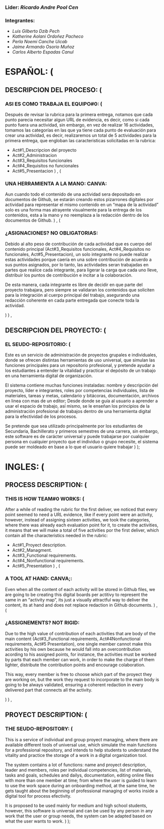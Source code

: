 ### Lider: *Ricardo Andre Pool Cen*

### Integrantes:

- *Luis Gilberto Dzib Pech*
- *Katherine Aolani Ordoñez Pacheco*
- *Perla Noemi Canche Uicab*
- *Jaime Armando Osorio Muñoz*
- *Carlos Alberto Espadas Canul*

# ESPAÑOL: (

## DESCRIPCION DEL PROCESO: (

### ASI ES COMO TRABAJA EL EQUIPO#0: (

Después de revisar la rubrica para la primera entrega, notamos que cada punto parecia necesitar algun URL de evidencia, es decir, como si cada punto fuera una actividad, sin embargo, en vez de realizar 16 actividades, tomamos las categorías en las que ya tiene cada punto de evaluación para crear una actividad, es decir, realizaremos un total de 5 actividades para la primera entrega, que engloban las caracteristicas solicitadas en la rubrica:

- Act#1_Descripcion del proyecto
- Act#2_Administracion
- Act#3_Requisitos funcionales
- Act#4_Requisitos no funcionales
- Act#5_Presentacion
) , (
### UNA HERRAMIENTA A LA MANO: CANVA:

Aun cuando todo el contenido de una actividad sera depositado en documentos de Github, se estarán creando estos pizarrones digitales por actividad para representar el mismo contenido en un “mapa de la actividad” solo es una forma mas atrayente visualmente para la entrega de los contenidos, esta a la mano y no reemplaza a la redacción dentro de los documentos de Github.
) , (
### ¿ASIGNACIONES? NO OBLIGATORIAS:

Debido al alto peso de contribución de cada actividad que es cuerpo del contenido principal (Act#3_Requisitos funcionales, Act#4_Requisitos no funcionales, Act#5_Presentacion), un solo integrante no puede realizar estas actividades porque caería en una sobre contribución de acuerdo a sus puntos asignados, por lo tanto, las actividades seran trabajadas en partes que realice cada integrante, para ligerar la carga que cada uno lleve, distribuir los puntos de contribución e incitar a la colaboración. 

De esta manera, cada integrante es libre de decidir en que parte del proyecto trabajara, pero siempre se validaran los contenidos que soliciten para la integración al cuerpo principal del trabajo, asegurando una redacción coherente en cada parte entregada que conecte toda la actividad.

) ) ,
## DESCRIPCION DEL PROYECTO: (

### EL SEUDO-REPOSITORIO: (

Este es un servicio de administración de proyectos grupales e individuales, donde se ofrecen distintas herramientas de uso universal, que simulan las funciones principales para un repositorio profesional, y pretende ayudar a los estudiantes a entender la vitalidad y practicar el depósito de un trabajo en una herramienta digital de organización.

El sistema contiene muchas funciones instaladas: nombre y descripción del proyecto, líder e integrantes, roles por competencias individuales, lista de materiales, tareas y metas, calendario y bitácoras, documentación, archivos en linea con mas de un editor; Desde donde se guía al usuario a aprender a usar el espacio de trabajo, así mismo, se le enseñan los principios de la administración profesional de trabajos dentro de una herramienta digital para la efectividad de los procesos.

Se pretende que sea utilizado principalmente por los estudiantes de Secundaria, Bachillerato y primeros semestres de una carrera, sin embargo, este software es de carácter universal y puede trabajarse por cualquier persona en cualquier proyecto que el individuo o grupo necesite, el sistema puede ser moldeado en base a lo que el usuario quiere trabajar
) );

# INGLES: (

## PROCESS DESCRIPTION: (

### THIS IS HOW TEAM#0 WORKS: (

After a while of reading the rubric for the first deliver, we noticed that every point seemed to need a URL evidence, like if every point were an activity, however, instead of assigning sixteen activities, we took the categories, where there was already each evaluation point for it, to create the activities, it means that we will make a total of five activities por the first deliver, which contain all the characteristics needed in the rubric:

- Act#1_Proyect description.
- Act#2_Managment.
- Act#3_Functional requirements.
- Act#4_Nonfunctional requirements.
- Act#5_Presentation
) , (
### A TOOL AT HAND: CANVA;:

Even when all the content of each activity will be stored in Github files, we are going to be creating this digital boards per actitivy to represent the same in an “activity map”, its just a visually attractful way to deliver the content, its at hand and does not replace redaction in Github documents.
) , (
### ¿ASSIGNEMENTS? NOT RIGID:

Due to the high value of contribution of each activities that are body of the main content (Act#3_Functional requirements, Act#4Nonfunctional requirements, Act#5 Presentation), one single member cannot make this activities by his own because he would fall into an overcontribution acording to his assigned points, for instance, the activities must be worked by parts that each member can work, in order to make the charge of them lighter, distribute the contribution points and encourage colaboration.

This way, every member is free to choose which part of the proyect they are working on, but the work they request to incorporate to the main body is going to be always validated, ensuring a coherent redaction in every delivered part that connects all the activity.

) ) ,
## PROYECT DESCRIPTION: (

### THE SEUDO-REPOSITORY: (

This is a service of individual and group proyect managing, where there are available different tools of universal use, which simulate the main functions for a professional repository, and intends to help students to understand the vitality and practice the storage of a work in a digital organization tool.

The system contains a lot of functions: name and proyect description, leader and members, roles per individual competencies, list of materials, tasks and goals, schedules and dailys, documentation, editing online files with more than one member at time; from where the user is guided to learn to use the work space during an onboarding method, at the same time, he gets taught about the beginning of professional managing of works inside a digital tool for process efectivity.

It is proposed to be used mainly for medium and high school students, however, this software is universal and can be used by any person in any work that the user or group needs, the system can be adapted based on what the user wants to work.
) );
